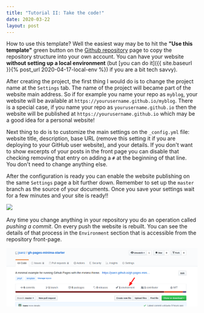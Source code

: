 ```yaml
---
title: "Tutorial II: Take the code!"
date: 2020-03-22
layout: post
---
```


How to use this template? Well the easiest way may be to hit the **"Use this template"** green button on the [Github repository](https://github.com/jsanz/gh-pages-minima-starter) page to copy the repository structure into your own account. You can have your website **without setting up a local environment** (but [you can do it]({{ site.baseurl }}{% post_url 2020-04-17-local-env %}) if you are a bit tech savvy).

After creating the project, the first thing I would do is to change the project name at the `Settings` tab. The name of the project will became part of the website main address. So if for example you name your repo as `myblog`, your website will be available at `https://yourusername.github.io/myblog`. There is a special case, if you name your repo as `yourusername.github.io` then the website will be published at `https://yourusername.github.io` which may be a good idea for a personal website!

Next thing to do is to customize the main settings on the `_config.yml` file: website title, description, base URL (remove this setting it if you are deploying to your GitHub user website), and your details. If you don't want to show excerpts of your posts in the front page you can disable that checking removing that entry on adding a `#` at the beginning of that line. You don't need to change anything else.

After the configuration is ready you can enable the website publishing on the same `Settings` page a bit further down. Remember to set up the `master` branch as the source of your documents. Once you save your settings wait for a few minutes and your site is ready!!

<img src="{{ site.base_url }}{% link /assets/imgs/gh-pages.png %}" width="80%">

Any time you change anything in your repository you do an operation called _pushing a commit_. On every push the website is rebuilt. You can see the details of that process in the `Environment` section that is accessible from the repository front-page.



![](./assets/imgs/environments.png)